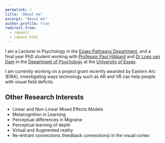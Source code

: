 ```yaml
---
permalink: /
title: "About me"
excerpt: "About me"
author_profile: true
redirect_from: 
  - /about/
  - /about.html
---
```


I am a Lecturer in Psychology in the [Essex Pathways Department](https://www.essex.ac.uk/departments/essex-pathways), and a final year PhD student working with [Professor Paul Hibbard](https://www1.essex.ac.uk/psychology/staff/profile.aspx?ID=3193) and [Dr Loes van Dam](https://www1.essex.ac.uk/psychology/staff/profile.aspx?ID=4959) in the [Department of Psychology](https://www.essex.ac.uk/departments/psychology) at the [University of Essex](https://www.essex.ac.uk).



I am currently working on a project grant recently awarded by Eastern Arc (EIRA), investigating ways technology such as AR and VR can help people with visual field deficits.  

## Other Research Interests
* Linear and Non-Linear Mixed Effects Models
* Metacognition in Learning
* Perceptual differences in Migraine
* Perceptual learning of depth 
* Virtual and Augmented reality
* Re-entrant connections (feedback connections) in the visual cortex










